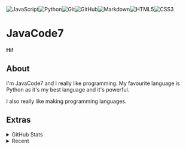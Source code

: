 <img alt="JavaScript" src="https://img.shields.io/badge/javascript%20-%23323330.svg?&style=for-the-badge&logo=javascript&logoColor=%23F7DF1E"/><img alt="Python" src="https://img.shields.io/badge/python%20-%2314354C.svg?&style=for-the-badge&logo=python&logoColor=white"/><img alt="Git" src="https://img.shields.io/badge/git%20-%23F05033.svg?&style=for-the-badge&logo=git&logoColor=white"/><img alt="GitHub" src="https://img.shields.io/badge/github%20-%23121011.svg?&style=for-the-badge&logo=github&logoColor=white"/><img alt="Markdown" src="https://img.shields.io/badge/markdown-%23000000.svg?&style=for-the-badge&logo=markdown&logoColor=white"/><img alt="HTML5" src="https://img.shields.io/badge/html5%20-%23E34F26.svg?&style=for-the-badge&logo=html5&logoColor=white"/><img alt="CSS3" src="https://img.shields.io/badge/css3%20-%231572B6.svg?&style=for-the-badge&logo=css3&logoColor=white"/>

# JavaCode7
**Hi!**
 
## About

I'm JavaCode7 and I really like programming. My favourite language is Python as it's my best language and it's powerful.

I also really like making programming languages.

## Extras

<details>
  <summary>GitHub Stats</summary>
  
![Anurag's github stats](https://github-readme-stats.vercel.app/api?username=JavaCode7&show_icons=true&theme=dark)
<br>
<br>
![Top Langs](https://github-readme-stats.vercel.app/api/top-langs/?username=JavaCode7&langs_count=10&theme=dark)

</details>

<details>
<summary>Recent<summary>

<!--START_SECTION:activity-->
<!--END_SECTION:activity-->

</details>